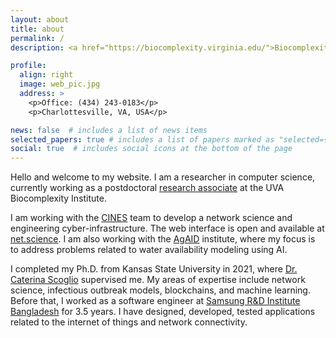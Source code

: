 ```yaml
---
layout: about
title: about
permalink: /
description: <a href="https://biocomplexity.virginia.edu/">Biocomplexity Institute and Initiative</a> - <a href="https://www.virginia.edu/">University of Virginia</a>

profile:
  align: right
  image: web_pic.jpg
  address: >
    <p>Office: (434) 243-0183</p>
    <p>Charlottesville, VA, USA</p>

news: false  # includes a list of news items
selected_papers: true # includes a list of papers marked as "selected={true}"
social: true  # includes social icons at the bottom of the page
---
```


Hello and welcome to my website. I am a researcher in computer science, currently working as a postdoctoral [research associate](https://biocomplexity.virginia.edu/person/tanvir-ferdousi) at the UVA Biocomplexity Institute.

I am working with the [CINES](https://biocomplexity.virginia.edu/project/cines-cyberinfrastructure-network-engineering-and-science) team to develop a network science and engineering cyber-infrastructure. The web interface is open and available at [net.science](https://net.science/). I am also working with the [AgAID](https://agaid.org/) institute, where my focus is to address problems related to water availability modeling using AI.

I completed my Ph.D. from Kansas State University in 2021, where [Dr. Caterina Scoglio](http://www.ece.k-state.edu//people/faculty/scoglio/index.html) supervised me. My areas of expertise include network science, infectious outbreak models, blockchains, and machine learning. Before that, I worked as a software engineer at [Samsung R&D Institute Bangladesh](https://research.samsung.com/srbd) for 3.5 years. I have designed, developed, tested applications related to the internet of things and network connectivity.

<!-- Link to your social media connections, too. This theme is set up to use [Font Awesome icons](http://fortawesome.github.io/Font-Awesome/){:target="\_blank"} and [Academicons](https://jpswalsh.github.io/academicons/){:target="\_blank"}, like the ones below. Add your Facebook, Twitter, LinkedIn, Google Scholar, or just disable all of them. -->
